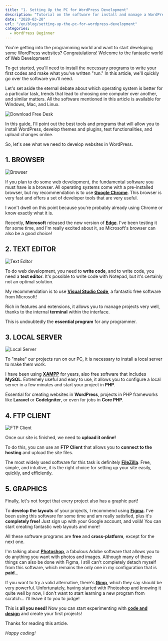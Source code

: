 ```yaml
---
title: "1. Setting Up the PC for WordPress Development"
description: "Tutorial on the software for install and manage a WordPress site locally on the computer."
date: "2020-03-20"
url: "/en/blog/setting-up-the-pc-for-wordpress-development"
categories:
  - WordPress Beginner
---
```


You're getting into the programming world and want to start developing some WordPress websites? Congratulations! Welcome to the fantastic world of Web Development!

To get started, you'll need to install the necessary programs to write your first codes and make what you've written "run." In this article, we'll quickly go over the software you'll need.

Let's set aside the eternal debate about which operating system is better for a particular task, trends that lead to choosing one computer over another, and similar matters. All the software mentioned in this article is available for Windows, Mac, and Linux.

![Download Free Desk](/free-resources)

In this guide, I'll point out the best tools and programs that will allow you to install WordPress, develop themes and plugins, test functionalities, and upload changes online.

So, let's see what we need to develop websites in WordPress.

## 1. BROWSER

![Browser](/images/image-17-1024x550-1.png)

If you plan to do some web development, the fundamental software you must have is a browser. All operating systems come with a pre-installed browser, but my recommendation is to use [**Google Chrome**](http://www.google.com/intl/it/chrome/). This browser is very fast and offers a set of developer tools that are very useful.

I won't dwell on this point because you're probably already using Chrome or know exactly what it is.

Recently, **Microsoft** released the new version of [**Edge**](http://www.microsoft.com/en-us/edge). I've been testing it for some time, and I'm really excited about it, so Microsoft's browser can also be a good choice!

## 2. TEXT EDITOR

![Text Editor](/images/image-18-1024x548-1.png)

To do web development, you need to **write code**, and to write code, you need a **text editor**. It's possible to write code with Notepad, but it's certainly not an optimal solution.

My recommendation is to use [**Visual Studio Code**](http://code.visualstudio.com/), a fantastic free software from Microsoft!

Rich in features and extensions, it allows you to manage projects very well, thanks to the internal **terminal** within the interface.

This is undoubtedly the **essential program** for any programmer.

## 3. LOCAL SERVER

![Local Server](/images/image-1-1.png)

To "make" our projects run on our PC, it is necessary to install a local server to make them work.

I have been using [**XAMPP**](http://www.apachefriends.org/it/index.html) for years, also free software that includes **MySQL**. Extremely useful and easy to use, it allows you to configure a local server in a few minutes and start your project in **PHP**.

Essential for creating websites in **WordPress**, projects in PHP frameworks like **Laravel** or **CodeIgniter**, or even for jobs in **Core PHP**.

## 4. FTP CLIENT

![FTP Client](/images/image-19-1024x548-1.png)

Once our site is finished, we need to **upload it online!**

To do this, you can use an **FTP Client** that allows you to **connect to the hosting** and upload the site files.

The most widely used software for this task is definitely [**FileZilla**](http://filezilla-project.org/). Free, simple, and intuitive, it is the right choice for setting up your site easily, quickly, and efficiently.

## 5. GRAPHICS

Finally, let's not forget that every project also has a graphic part!

To **develop the layouts** of your projects, I recommend using [**Figma**](http://www.figma.com/). I've been using this software for some time and am really satisfied, plus it's **completely free!** Just sign up with your Google account, and voilà! You can start creating fantastic web layouts and more!

All these software programs are **free** and **cross-platform**, except for the next one.

I'm talking about [**Photoshop**](http://www.adobe.com/it/products/photoshop.html?gclid=CjwKCAjwtajrBRBVEiwA8w2Q8PvEfIWtLKBGk-wtMLSQEQ1slHQCulhlLxYEG-ScQVPToYcZ2qNQQRoCVa0QAvD_BwE&sdid=8DN85NTV&mv=search&ef_id=CjwKCAjwtajrBRBVEiwA8w2Q8PvEfIWtLKBGk-wtMLSQEQ1slHQCulhlLxYEG-ScQVPToYcZ2qNQQRoCVa0QAvD_BwE:G:s&s_kwcid=AL!3085!3!340641313438!e!!g!!photoshop), a fabulous Adobe software that allows you to do anything you want with photos and images. Although many of these things can also be done with Figma, I still can't completely detach myself from this software, which remains the only one in my configuration that is **paid**...

If you want to try a valid alternative, there's [**Gimp**](http://www.gimp.org/), which they say should be very powerful. Unfortunately, having started with Photoshop and knowing it quite well by now, I don't want to start learning a new program from scratch... I'll leave it to you to judge!

This is **all you need!** Now you can start experimenting with [**code and design**](https://open.spotify.com/show/546eUw3PsRI1HUGbBUeghC) and create your first projects!

Thanks for reading this article.

_Happy coding!_